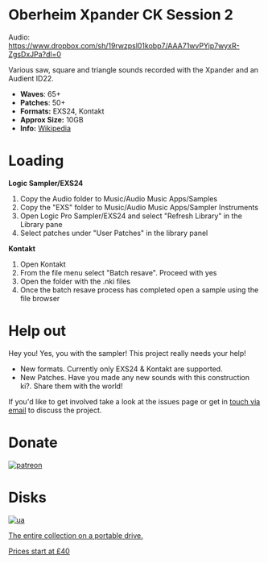 # Oberheim Xpander CK Session 2
 
Audio: https://www.dropbox.com/sh/19rwzpsl01kobp7/AAA71wvPYip7wyxR-ZgsDxJPa?dl=0

Various saw, square and triangle sounds recorded with the Xpander and an Audient ID22.

-   **Waves**: 65+
-   **Patches**: 50+
-   **Formats:** EXS24, Kontakt
-   **Approx Size:** 10GB
-   **Info:** [Wikipedia](https://en.wikipedia.org/wiki/Oberheim_Xpander)

# Loading

**Logic Sampler/EXS24**

1. Copy the Audio folder to Music/Audio Music Apps/Samples
2. Copy the "EXS" folder to Music/Audio Music Apps/Sampler Instruments
3. Open Logic Pro Sampler/EXS24 and select "Refresh Library" in the Library pane
4. Select patches under "User Patches" in the library panel 


****Kontakt****

1.  Open Kontakt
2. From the file menu select "Batch resave". Proceed with yes
3. Open the folder with the .nki files
4. Once the batch resave process has completed open a sample using the file browser

# Help out
  
Hey you! Yes, you with the sampler! This project really needs your help! 

- New formats. Currently only EXS24 & Kontakt are supported. 
-  New Patches. Have you made any new sounds with this construction ki?. Share them with the world!

 If you'd like to get involved take a look at the issues page or get in [touch via email](mailto:modularsamples@gmail.com) to discuss the project.

#


# Donate

[![patreon](https://www.modularsamples.com/sites/default/files/inline-images/wordmark_on_navy_1.jpg)](https://www.patreon.com/modularsamples)  

# Disks

[![ua](https://www.modularsamples.com/sites/default/files/inline-images/usb-stick-vector-clipart_0.png)](https://www.etsy.com/uk/listing/757499822/modularsamplescom-library-ssd)

[The entire collection on a portable drive.](https://www.etsy.com/uk/listing/757499822/modularsamplescom-library-ssd)

[Prices start at £40](https://www.etsy.com/uk/listing/757499822/modularsamplescom-library-ssd)
